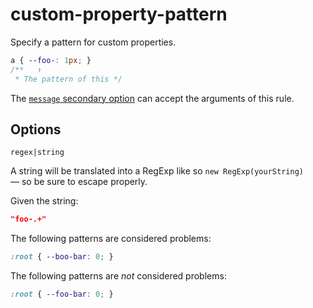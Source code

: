 # custom-property-pattern

Specify a pattern for custom properties.

<!-- prettier-ignore -->
```css
a { --foo-: 1px; }
/**   ↑
 * The pattern of this */
```

The [`message` secondary option](https://github.com/stylelint/stylelint/16.17.0/docs/user-guide/configure.md#message) can accept the arguments of this rule.

## Options

`regex|string`

A string will be translated into a RegExp like so `new RegExp(yourString)` — so be sure to escape properly.

Given the string:

```json
"foo-.+"
```

The following patterns are considered problems:

<!-- prettier-ignore -->
```css
:root { --boo-bar: 0; }
```

The following patterns are _not_ considered problems:

<!-- prettier-ignore -->
```css
:root { --foo-bar: 0; }
```
